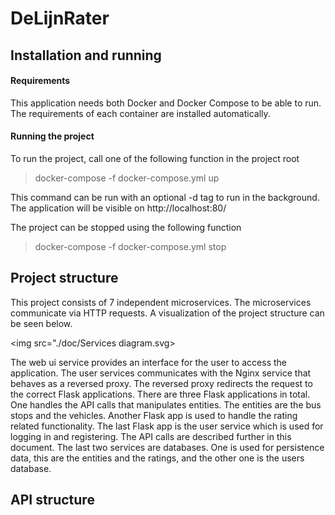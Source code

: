 # DeLijnRater

## Installation and running
#### Requirements
This application needs both Docker and Docker Compose to be able to run. The requirements of each container are installed automatically.
#### Running the project
To run the project, call one of the following function in the project root

> docker-compose -f docker-compose.yml up

This command can be run with an optional -d tag to run in the background. The application will be visible on http://localhost:80/

The project can be stopped using the following function

> docker-compose -f docker-compose.yml stop


## Project structure
This project consists of 7 independent microservices. The microservices communicate via HTTP requests. A visualization of the project structure can be seen below.

<img src="./doc/Services diagram.svg>

The web ui service provides an interface for the user to access the application. The user services communicates with the Nginx service that behaves as a reversed proxy. The reversed proxy redirects the request to the correct Flask applications. There are three Flask applications in total. One handles the API calls that manipulates entities. The entities are the bus stops and the vehicles. Another Flask app is used to handle the rating related functionality. The last Flask app is the user service which is used for logging in and registering. The API calls are described further in this document.
The last two services are databases. One is used for persistence data, this are the entities and the ratings, and the other one is the users database.

## API structure
